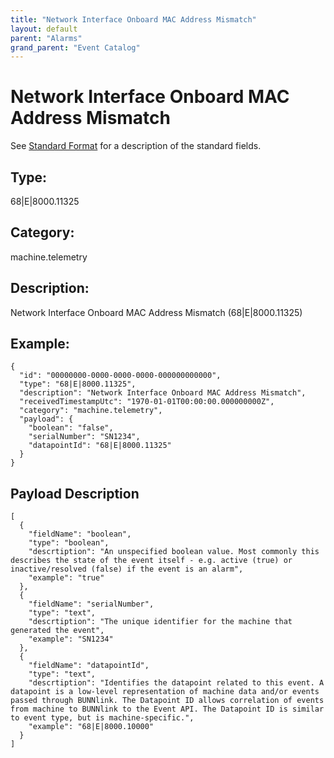 ```yaml
---
title: "Network Interface Onboard MAC Address Mismatch"
layout: default
parent: "Alarms"
grand_parent: "Event Catalog"
---
```


# Network Interface Onboard MAC Address Mismatch

See [Standard Format](/event-subscriptions/event-format) for a description of the standard fields.

## Type:

68\|E\|8000.11325

## Category:

machine.telemetry

## Description: 

Network Interface Onboard MAC Address Mismatch (68\|E\|8000.11325)

## Example:

```
{
  "id": "00000000-0000-0000-0000-000000000000",
  "type": "68|E|8000.11325",
  "description": "Network Interface Onboard MAC Address Mismatch",
  "receivedTimestampUtc": "1970-01-01T00:00:00.000000000Z",
  "category": "machine.telemetry",
  "payload": {
    "boolean": "false",
    "serialNumber": "SN1234",
    "datapointId": "68|E|8000.11325"
  }
}
```

## Payload Description

```
[
  {
    "fieldName": "boolean",
    "type": "boolean",
    "descrtiption": "An unspecified boolean value. Most commonly this describes the state of the event itself - e.g. active (true) or inactive/resolved (false) if the event is an alarm",
    "example": "true"
  },
  {
    "fieldName": "serialNumber",
    "type": "text",
    "descrtiption": "The unique identifier for the machine that generated the event",
    "example": "SN1234"
  },
  {
    "fieldName": "datapointId",
    "type": "text",
    "descrtiption": "Identifies the datapoint related to this event. A datapoint is a low-level representation of machine data and/or events passed through BUNNlink. The Datapoint ID allows correlation of events from machine to BUNNlink to the Event API. The Datapoint ID is similar to event type, but is machine-specific.",
    "example": "68|E|8000.10000"
  }
]
```

